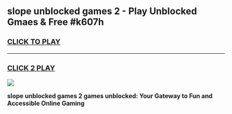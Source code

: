
## slope unblocked games 2 - Play Unblocked Gmaes & Free #k607h
<h3>
<a href="https://news.freeplayer.one?title=slope_unblocked_games_2&ref=03M">CLICK TO PLAY</a></h3>
<hr>

<h3>
<a href="https://news.freeplayer.one?title=slope_unblocked_games_2&ref=03M">CLICK 2 PLAY</a>
  
</h3>

<a href="https://news.freeplayer.one?title=slope_unblocked_games_2&ref=03M"><img src="https://clearcache.store/games.png"></a>


**slope unblocked games 2 games unblocked: Your Gateway to Fun and Accessible Online Gaming**

